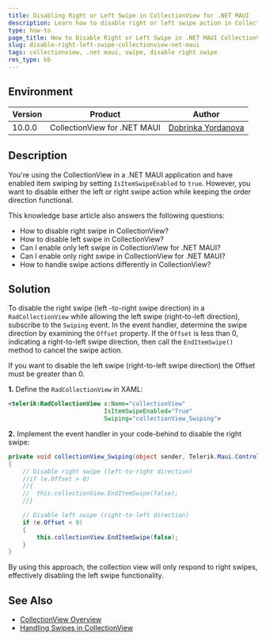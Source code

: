 ```yaml
---
title: Disabling Right or Left Swipe in CollectionView for .NET MAUI
description: Learn how to disable right or left swipe action in CollectionView for .NET MAUI while keeping left swipe enabled.
type: how-to
page_title: How to Disable Right or Left Swipe in .NET MAUI CollectionView
slug: disable-right-left-swipe-collectionview-net-maui
tags: collectionview, .net maui, swipe, disable right swipe
res_type: kb
---
```


## Environment

| Version | Product | Author | 
| --- | --- | ---- | 
| 10.0.0 | CollectionView for .NET MAUI | [Dobrinka Yordanova](https://www.telerik.com/blogs/author/dobrinka-yordanova) | 

## Description

You're using the CollectionView in a .NET MAUI application and have enabled item swiping by setting `IsItemSwipeEnabled` to `true`. However, you want to disable either the left or right swipe action while keeping the order direction functional. 

This knowledge base article also answers the following questions:

- How to disable right swipe in CollectionView?
- How to disable left swipe in CollectionView?
- Can I enable only left swipe in CollectionView for .NET MAUI?
- Can I enable only right swipe in CollectionView for .NET MAUI?
- How to handle swipe actions differently in CollectionView?



## Solution

To disable the right swipe (left -to-right swipe direction) in a `RadCollectionView` while allowing the left swipe (right-to-left direction), subscribe to the `Swiping` event. In the event handler, determine the swipe direction by examining the `Offset` property. If the `Offset` is less than 0, indicating a right-to-left swipe direction, then call the `EndItemSwipe()` method to cancel the swipe action.

If you want to disable the left swipe (right-to-left swipe direction) the Offset must be greater than 0.

**1.** Define the `RadCollectionView` in XAML:

```xml
<telerik:RadCollectionView x:Name="collectionView"
                           IsItemSwipeEnabled="True"
                           Swiping="collectionView_Swiping">
```

**2.** Implement the event handler in your code-behind to disable the right swipe:

```csharp
private void collectionView_Swiping(object sender, Telerik.Maui.Controls.CollectionView.CollectionViewSwipingEventArgs e)
{
	// Disable right swipe (left-to-right direction)
	//if (e.Offset > 0)
	//{
	//	this.collectionView.EndItemSwipe(false);
	//}

	// Disable left swipe (right-to-left direction)
	if (e.Offset < 0)
	{
		this.collectionView.EndItemSwipe(false);
	}
}
```

By using this approach, the collection view will only respond to right swipes, effectively disabling the left swipe functionality.

## See Also

- [CollectionView Overview](https://docs.telerik.com/devtools/maui/controls/collectionview/overview)
- [Handling Swipes in CollectionView](https://docs.telerik.com/devtools/maui/controls/collectionview/item-swipe/overview)
